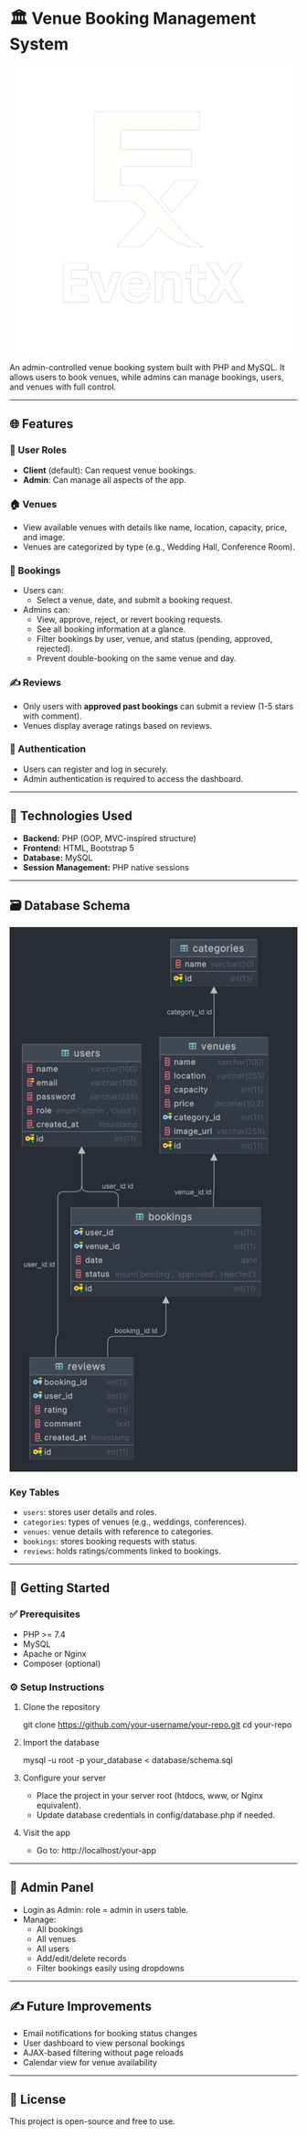 # 🏛️ Venue Booking Management System

![App Logo](assets/images/logo.png)

An admin-controlled venue booking system built with PHP and MySQL. It allows users to book venues, while admins can manage bookings, users, and venues with full control.

---

## 🌐 Features

### 👥 User Roles
- **Client** (default): Can request venue bookings.
- **Admin**: Can manage all aspects of the app.

### 🏠 Venues
- View available venues with details like name, location, capacity, price, and image.
- Venues are categorized by type (e.g., Wedding Hall, Conference Room).

### 📅 Bookings
- Users can:
  - Select a venue, date, and submit a booking request.
- Admins can:
  - View, approve, reject, or revert booking requests.
  - See all booking information at a glance.
  - Filter bookings by user, venue, and status (pending, approved, rejected).
  - Prevent double-booking on the same venue and day.

### ✍️ Reviews
- Only users with **approved past bookings** can submit a review (1-5 stars with comment).
- Venues display average ratings based on reviews.

### 🔐 Authentication
- Users can register and log in securely.
- Admin authentication is required to access the dashboard.

---

## 🧰 Technologies Used

- **Backend:** PHP (OOP, MVC-inspired structure)
- **Frontend:** HTML, Bootstrap 5
- **Database:** MySQL
- **Session Management:** PHP native sessions

---

## 🗃️ Database Schema

![Database Schema](database/database-schema.png)

### Key Tables

- `users`: stores user details and roles.
- `categories`: types of venues (e.g., weddings, conferences).
- `venues`: venue details with reference to categories.
- `bookings`: stores booking requests with status.
- `reviews`: holds ratings/comments linked to bookings.

---

## 🚀 Getting Started

### ✅ Prerequisites
- PHP >= 7.4
- MySQL
- Apache or Nginx
- Composer (optional)

### ⚙️ Setup Instructions

1. Clone the repository

   git clone https://github.com/your-username/your-repo.git
   cd your-repo

2. Import the database

   mysql -u root -p your_database < database/schema.sql

3. Configure your server
   - Place the project in your server root (htdocs, www, or Nginx equivalent).
   - Update database credentials in config/database.php if needed.

4. Visit the app
   - Go to: http://localhost/your-app

---

## 🔧 Admin Panel

- Login as Admin: role = admin in users table.
- Manage:
  - All bookings
  - All venues
  - All users
  - Add/edit/delete records
  - Filter bookings easily using dropdowns

---

## ✍️ Future Improvements
- Email notifications for booking status changes
- User dashboard to view personal bookings
- AJAX-based filtering without page reloads
- Calendar view for venue availability

---

## 📄 License

This project is open-source and free to use.